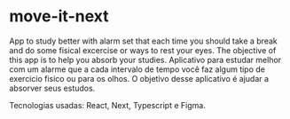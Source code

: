 # move-it-next
App to study better with alarm set that each time you should take a break and do some fisical excercise or ways to rest your eyes. The objective of this app is to help you absorb your studies. 
Aplicativo para estudar melhor com um alarme que a cada intervalo de tempo você faz algum tipo de exercicio fisico ou para os olhos. O objetivo desse aplicativo é ajudar a absorver seus estudos.

Tecnologias usadas: React, Next, Typescript e Figma.

